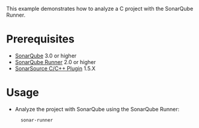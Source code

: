 This example demonstrates how to analyze a C project with the SonarQube Runner.

Prerequisites
=============
* [SonarQube](http://www.sonarsource.org/downloads/) 3.0 or higher
* [SonarQube Runner](http://docs.codehaus.org/x/N4KxDQ) 2.0 or higher
* [SonarSource C/C++ Plugin](http://www.sonarsource.com/products/plugins/languages/cpp/) 1.5.X

Usage
=====
* Analyze the project with SonarQube using the SonarQube Runner:

        sonar-runner
